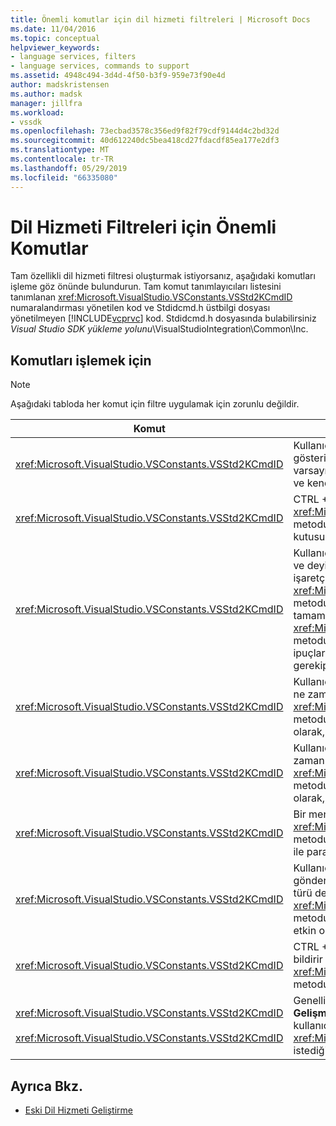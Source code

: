 ```yaml
---
title: Önemli komutlar için dil hizmeti filtreleri | Microsoft Docs
ms.date: 11/04/2016
ms.topic: conceptual
helpviewer_keywords:
- language services, filters
- language services, commands to support
ms.assetid: 4948c494-3d4d-4f50-b3f9-959e73f90e4d
author: madskristensen
ms.author: madsk
manager: jillfra
ms.workload:
- vssdk
ms.openlocfilehash: 73ecbad3578c356ed9f82f79cdf9144d4c2bd32d
ms.sourcegitcommit: 40d612240dc5bea418cd27fdacdf85ea177e2df3
ms.translationtype: MT
ms.contentlocale: tr-TR
ms.lasthandoff: 05/29/2019
ms.locfileid: "66335080"
---
```

# <a name="important-commands-for-language-service-filters"></a>Dil Hizmeti Filtreleri için Önemli Komutlar
Tam özellikli dil hizmeti filtresi oluşturmak istiyorsanız, aşağıdaki komutları işleme göz önünde bulundurun. Tam komut tanımlayıcıları listesini tanımlanan <xref:Microsoft.VisualStudio.VSConstants.VSStd2KCmdID> numaralandırması yönetilen kod ve Stdidcmd.h üstbilgi dosyası yönetilmeyen [!INCLUDE[vcprvc](../../code-quality/includes/vcprvc_md.md)] kod. Stdidcmd.h dosyasında bulabilirsiniz *Visual Studio SDK yükleme yolunu*\VisualStudioIntegration\Common\Inc.

## <a name="commands-to-handle"></a>Komutları işlemek için

> [!NOTE]
> Aşağıdaki tabloda her komut için filtre uygulamak için zorunlu değildir.

|Komut|Açıklama|
|-------------|-----------------|
|<xref:Microsoft.VisualStudio.VSConstants.VSStd2KCmdID>|Kullanıcı tıkladığında Gönder. Bu komut, bir kısayol menüsü sağlamak için zaman olduğunu gösterir. Bu komut işleyemez, metin düzenleyici olmadan herhangi bir dile özgü komut varsayılan kısayol menüsü sağlar. Bu menüde kendi komutları eklemek için komutu işlemek ve kendiniz bir kısayol menüsünü görüntüleyin.|
|<xref:Microsoft.VisualStudio.VSConstants.VSStd2KCmdID>|CTRL + J kullanıcı türleri genellikle gönderilir. Çağrı <xref:Microsoft.VisualStudio.TextManager.Interop.IVsTextView.UpdateCompletionStatus%2A> metodunda <xref:Microsoft.VisualStudio.TextManager.Interop.IVsTextView> deyim tamamlama kutusunu göstermek için.|
|<xref:Microsoft.VisualStudio.VSConstants.VSStd2KCmdID>|Kullanıcı bir karakter yazdığında gönderilir. Bu komut, bir tetikleyici karakteri yazdıldığında ve deyimi sağlamak için tamamlama yöntemi ipuçları ve söz dizimi renklendirme gibi metin işaretçileri Ayraç eşleştirme belirlerken ve hata işaretçileri izleyin. Çağrı <xref:Microsoft.VisualStudio.TextManager.Interop.IVsTextView.UpdateCompletionStatus%2A> metodunda <xref:Microsoft.VisualStudio.TextManager.Interop.IVsTextView> için deyim tamamlama ve <xref:Microsoft.VisualStudio.TextManager.Interop.IVsMethodTipWindow.SetMethodData%2A> metodunda <xref:Microsoft.VisualStudio.TextManager.Interop.IVsMethodTipWindow> yöntemi ipuçları için. Metin işaretçileri desteklemek için yazılan karakter, işaretçileri güncelleştirme gerekip gerekmediğini belirlemek için bu komutu izleyin.|
|<xref:Microsoft.VisualStudio.VSConstants.VSStd2KCmdID>|Kullanıcı Enter tuşunu yazdığında gönderilir. Çağırarak yöntemi ipucu penceresini kapatmak ne zaman belirlemek için bu komut izleme <xref:Microsoft.VisualStudio.TextManager.Interop.IVsMethodData.OnDismiss%2A> metodunda <xref:Microsoft.VisualStudio.TextManager.Interop.IVsMethodData>. Varsayılan olarak, bu komut metni görünümü işler.|
|<xref:Microsoft.VisualStudio.VSConstants.VSStd2KCmdID>|Kullanıcı Geri tuşu yazdığında gönderilir. Çağırarak yöntemi ipucu penceresini kapatmak ne zaman belirlemek için İzleyici <xref:Microsoft.VisualStudio.TextManager.Interop.IVsMethodData.OnDismiss%2A> metodunda <xref:Microsoft.VisualStudio.TextManager.Interop.IVsMethodData>. Varsayılan olarak, bu komut metni görünümü işler.|
|<xref:Microsoft.VisualStudio.VSConstants.VSStd2KCmdID>|Bir menü ya da bir kısayol tuşu Gönder. Çağrı <xref:Microsoft.VisualStudio.TextManager.Interop.IVsTextView.UpdateTipWindow%2A> metodunda <xref:Microsoft.VisualStudio.TextManager.Interop.IVsTextView> ipucu penceresi ile parametre bilgileri güncelleştirilecek.|
|<xref:Microsoft.VisualStudio.VSConstants.VSStd2KCmdID>|Kullanıcı değişkeninden önce gelir veya bir değişken üzerinde imleç yerleştirir ve seçer gönderilen **hızlı bilgi** gelen **IntelliSense** içinde **Düzenle** menüsü. Çağırarak bir ipucu dönüş türü değişkeni <xref:Microsoft.VisualStudio.TextManager.Interop.IVsTextView.UpdateTipWindow%2A> metodunda <xref:Microsoft.VisualStudio.TextManager.Interop.IVsTextView>. Hata ayıklama etkin olursa, ipucu ayrıca değişkenin değerini göstermelidir.|
|<xref:Microsoft.VisualStudio.VSConstants.VSStd2KCmdID>|CTRL + Ara çubuğu kullanıcı türleri genellikle gönderilir. Bu komut çağırmak için dil hizmeti bildirir <xref:Microsoft.VisualStudio.TextManager.Interop.IVsTextView.UpdateCompletionStatus%2A> metodunda <xref:Microsoft.VisualStudio.TextManager.Interop.IVsTextView>.|
|<xref:Microsoft.VisualStudio.VSConstants.VSStd2KCmdID><br /><br /> <xref:Microsoft.VisualStudio.VSConstants.VSStd2KCmdID>|Genellikle bir menüden gönderilen **yorum seçimi** veya **seçimi işletilir satıra çevir** gelen **Gelişmiş** içinde **Düzenle** menüsü. <xref:Microsoft.VisualStudio.VSConstants.VSStd2KCmdID> kullanıcının seçili metin düzenini açıklama istediğini gösterir. <xref:Microsoft.VisualStudio.VSConstants.VSStd2KCmdID> kullanıcı seçili metin açıklamasını istediğini gösterir. Bu komutlar, yalnızca dil hizmeti tarafından uygulanabilir.|

## <a name="see-also"></a>Ayrıca Bkz.
- [Eski Dil Hizmeti Geliştirme](../../extensibility/internals/developing-a-legacy-language-service.md)